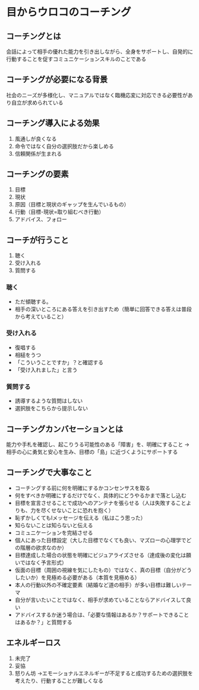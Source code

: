 # 目からウロコのコーチング
## コーチングとは
会話によって相手の優れた能力を引き出しながら、全身をサポートし、自発的に行動することを促すコミュニケーションスキルのことである

## コーチングが必要になる背景
社会のニーズが多様化し、マニュアルではなく臨機応変に対応できる必要性があり自立が求められている

## コーチング導入による効果
1. 風通しが良くなる
1. 命令ではなく自分の選択肢だから楽しめる
1. 信頼関係が生まれる

## コーチングの要素
1. 目標
1. 現状
1. 原因（目標と現状のギャップを生んでいるもの）
1. 行動（目標-現状=取り組むべき行動）
1. アドバイス、フォロー

## コーチが行うこと
1. 聴く
1. 受け入れる
1. 質問する

### 聴く
* ただ傾聴する。
* 相手の深いところにある答えを引き出すため（簡単に回答できる答えは普段から考えていること）

### 受け入れる
* 復唱する
* 相槌をうつ
* 「こういうことですか」？と確認する
* 「受け入れました」と言う

### 質問する
* 誘導するような質問はしない
* 選択肢をこちらから提示しない

## コーチングカンバセーションとは
能力や手札を確認し、起こりうる可能性のある「障害」を、明確にすること
→相手の心に勇気と安心を生み、目標の「島」に近づくようにサポートする

## コーチングで大事なこと
* コーチングする前に何を明確にするかコンセンサスを取る
* 何をすべきか明確にするだけでなく、具体的にどうやるかまで落とし込む
* 目標を宣言させることで成功へのアンテナを張らせる（人は失敗することよりも、力を尽くせないことに恐れを抱く）
* 恥ずかしくてもIメッセージを伝える（私はこう思った）
* 知らないことは知らないと伝える
* コミュニケーションを完結させる
* 個人にあった目標設定（大した目標でなくても良い、マズローの心理学でどの階層の欲求なのか）
* 目標達成した場合の状態を明確にビジュアライズさせる（達成後の変化は願いではなく予言形式）
* 仮面の目標（周囲の視線を気にしたもの）ではなく、真の目標（自分がどうしたいか）を見極める必要がある（本質を見極める）
* 本人の行動以外の不確定要素（結婚など道の相手）が多い目標は難しいテーマ
* 自分が言いたいことではなく、相手が求めていることならアドバイスして良い
* アドバイスするか迷う場合は、「必要な情報はあるか？サポートできることはあるか？」と質問する

## エネルギーロス
1. 未完了
1. 妥協
1. 怒りん坊
→エモーショナルエネルギーが不足すると成功するための選択肢を考えたり、行動することが難しくなる





